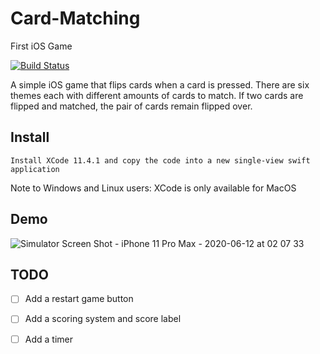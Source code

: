 # Card-Matching
First iOS Game


[![Build Status](https://travis-ci.org/sindresorhus/pageres.svg?branch=master)](https://travis-ci.org/sindresorhus/pageres) 

A simple iOS game that flips cards when a card is pressed. There are six themes each with different amounts of cards to match. If two cards are flipped and matched, the pair of cards remain flipped over.


## Install

```
Install XCode 11.4.1 and copy the code into a new single-view swift application
```

Note to Windows and Linux users: XCode is only available for MacOS

## Demo


![Simulator Screen Shot - iPhone 11 Pro Max - 2020-06-12 at 02 07 33](https://user-images.githubusercontent.com/26934695/84486346-279b3400-ac52-11ea-93cc-9ca7a21e721e.png)

## TODO
- [ ] Add a restart game button
- [ ] Add a scoring system and score label
- [ ] Add a timer

